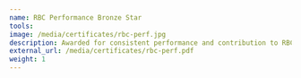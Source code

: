 ```yaml
---
name: RBC Performance Bronze Star
tools:
image: /media/certificates/rbc-perf.jpg
description: Awarded for consistent performance and contribution to RBC and the RBC Atlantic Canada Advice Centre's success.
external_url: /media/certificates/rbc-perf.pdf
weight: 1
---
```

